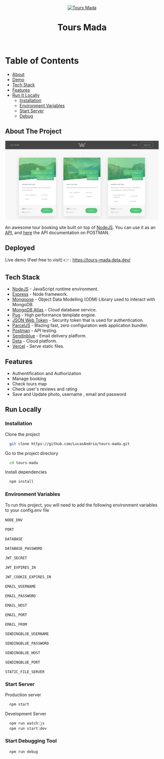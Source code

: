 <div align="center">

  <a href="https://tours-mada.deta.dev/">
    <img src="https://github.com/LucasAndria/tours-mada/blob/main/public/img/logo-green-round.png" alt="Tours Mada" width="200">
  </a>

  <h1>Tours Mada</h1>

</div>

<br />

# Table of Contents

- [About](#About-the-project)
- [Demo](#deployed)
- [Tech Stack](#tech-stack)
- [Features](#features)
- [Run It Locally](#run-locally)
  - [Installation](#installation)
  - [Environment Variables](#environment-variables)
  - [Start Server](#start-server)
  - [Debug](#start-debugging-tool)

## About The Project

<div align="center"> 
  <img src="https://github.com/LucasAndria/Portfolio-NextJs/blob/main/public/assets/Projects/tours-mada/bg.JPG" alt="Tours Mada" />
</div>

<p>
  An awesome tour booking site built on top of <a href="https://nodejs.org/en/" target="_blank">NodeJS</a>.
  You can use it as an <a href="https://tours-mada.deta.dev/api/v1/tours/">API</a>, and <a href="https://documenter.getpostman.com/view/20385594/2s8YmGW6hy">here</a> the API documentation on POSTMAN.
</p>

## Deployed

Live demo (Feel free to visit) 👉 : https://tours-mada.deta.dev/

## Tech Stack

- [NodeJS](https://nodejs.org/en/) - JavaScript runtime environment.
- [Express](http://expressjs.com/) - Node framework.
- [Mongoose](https://mongoosejs.com/) - Object Data Modelling (ODM) Library used to interact with MongoDB.
- [MongoDB Atlas](https://www.mongodb.com/cloud/atlas) - Cloud database service.
- [Pug](https://pugjs.org/api/getting-started.html) - High performance template engine.
- [JSON Web Token](https://jwt.io/) - Security token that is used for authentication.
- [ParcelJS](https://parceljs.org/) - Blazing fast, zero configuration web application bundler.
- [Postman](https://www.getpostman.com/) - API testing.
- [Sendinblue](https://fr.sendinblue.com/) - Email delivery platform.
- [Deta](https://www.deta.sh/) - Cloud platform.
- [Vercel](https://vercel.com/) - Serve static files.

## Features

- Authentification and Authorization
- Manage booking
- Check tours map
- Check user's reviews and rating
- Save and Update photo, username , email and password

## Run Locally

### Installation

Clone the project

```bash
  git clone https://github.com/LucasAndria/tours-mada.git
```

Go to the project directory

```bash
  cd tours-mada
```

Install dependencies

```bash
  npm install
```

### Environment Variables

To run this project, you will need to add the following environment variables to your config.env file

`NODE_ENV`

`PORT`

`DATABASE`

`DATABASE_PASSWORD`

`JWT_SECRET`

`JWT_EXPIRES_IN`

`JWT_COOKIE_EXPIRES_IN`

`EMAIL_USERNAME`

`EMAIL_PASSWORD`

`EMAIL_HOST`

`EMAIL_PORT`

`EMAIL_FROM`

`SENDINGBLUE_USERNAME`

`SENDINGBLUE_PASSWORD`

`SENDINGBLUE_HOST`

`SENDINGBLUE_PORT`

`STATIC_FILE_SERVER`

### Start Server

Production server

```bash
  npm start
```

Development Server

```bash
  npm run watch:js
  npm run start:dev
```

### Start Debugging Tool

```bash
  npm run debug
```
